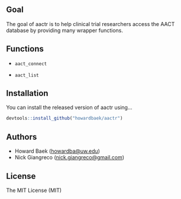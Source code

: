 
<!-- README.md is generated from README.Rmd. Please edit that file -->

## Goal

The goal of aactr is to help clinical trial researchers access the AACT
database by providing many wrapper functions.

## Functions

  - `aact_connect`

  - `aact_list`

## Installation

You can install the released version of aactr using…

``` r
devtools::install_github("howardbaek/aactr")
```

## Authors

  - Howard Baek (<howardba@uw.edu>)
  - Nick Giangreco (<nick.giangreco@gmail.com>)

## License

The MIT License (MIT)
